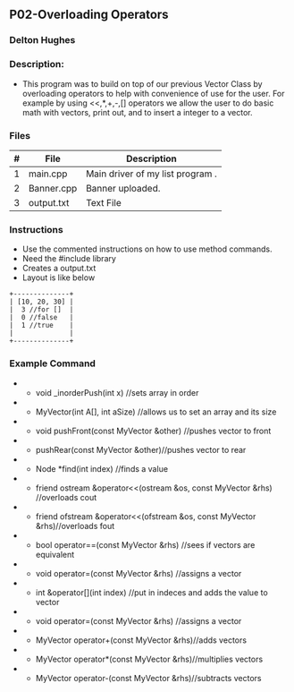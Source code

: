 ## P02-Overloading Operators
### Delton Hughes
### Description:

- This program was to build on top of our previous Vector Class by overloading
operators to help with convenience of use for the user. For example by using 
<<,*,+,-,[] operators we allow the user to do basic math with vectors, print out, 
and to insert a integer to a vector. 



### Files

|   #   | File      | Description                      |
| :---: | --------- | -------------------------------- |
|   1   | main.cpp  | Main driver of my list program . |
|   2   | Banner.cpp| Banner uploaded.                 |                  
|   3   | output.txt| Text File                        |
### Instructions

- Use the commented instructions on how to use method commands.
- Need the #include <fstream> library
- Creates a output.txt
- Layout is like below
```
+--------------+
| [10, 20, 30] |
|  3 //for []  |
|  0 //false   |
|  1 //true    |
|              |
+--------------+
```

### Example Command

*  -  void _inorderPush(int x)       //sets array in order
*  -  MyVector(int A[], int aSize)   //allows us to set an array and its size
*  -  void pushFront(const MyVector &other) //pushes vector to front
*  -  pushRear(const MyVector &other)//pushes vector to rear
*  -  Node *find(int index)          //finds a value
*  -  friend ostream &operator<<(ostream &os, const MyVector &rhs)  //overloads cout
*  -  friend ofstream &operator<<(ofstream &os, const MyVector &rhs)//overloads fout
*  -  bool operator==(const MyVector &rhs)   //sees if vectors are equivalent
*  -  void operator=(const MyVector &rhs)    //assigns a vector
*  -  int &operator[](int index)             //put in indeces and adds the value to vector 
*  -  void operator=(const MyVector &rhs)    //assigns a vector
*  -  MyVector operator+(const MyVector &rhs)//adds vectors
*  -  MyVector operator*(const MyVector &rhs)//multiplies vectors
*  -  MyVector operator-(const MyVector &rhs)//subtracts vectors